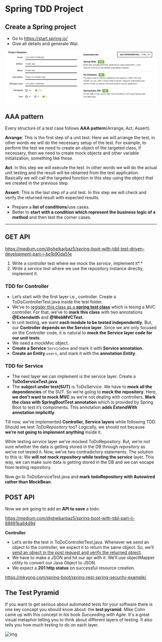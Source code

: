 # Spring TDD Project

## Create a Spring project

- Go to https://start.spring.io/
- Give all details and generate War.

![spring-tdd.png](https://github.com/SnowflakeCoder/programming/blob/master/General/images/spring-tdd.png?raw=true)



## AAA pattern

Every structure of a test case follows **AAA pattern**(Arrange, Act, Assert).

**Arrange**: This is the first step of a unit test. Here we will arrange the test, in other words we will do the necessary setup of the test. For example, to perform the test we need to create an object of the targeted class, if necessary, then we need to create mock objects and other variable initialization, something like these.

**Act**: In this step we will execute the test. In other words we will do the actual unit testing and the result will be obtained from the test application. Basically we will call the targeted function in this step using the object that we created in the previous step.

**Assert**: This is the last step of a unit test. In this step we will check and verify the returned result with expected results.





- Prepare a **list of conditions**/use cases.
- Better to **start with a condition which represent the business logic of a method** and then test the corner cases.

------

## GET API

https://medium.com/@sheikarbaz5/spring-boot-with-tdd-test-driven-development-part-i-be1b90da51e

1. Write a *controller* test where we mock the *service*, implement it*.*
2. Write a *service test* where we use the repository instance directly, implement it.

### TDD for Controller

- Let’s start with the first layer i.e., controller. Create a ToDoControllerTest.java inside the test folder.
- We’ve to <u>register this class as a **spring test class**</u> which is tesing a MVC controller. For that, we’ve to **mark this class** with two annotations **@Extendwith** and **@WebMVCTest**.
- In unit testing, we want **each module to be tested independently**. But, our **Controller depends on the Service layer**. Since we are only focused on the Controller code, it is natural to **mock the Service layer code for our unit tests**.
- We need a mockMvc object. 
- **Create a Service** `ServiceOne` and  mark it with **Service annotation**.
- **Create an Entity** `users`, and mark it with the **annotation Entity**.

### TDD for Service

- The next layer we can implement is the service layer. Create a **ToDoServiceTest.java**.
- The **subject under test(SUT)** is ToDoService. We have to **mock all the dependencies** of the SUT. So we’re going to **mock the repository**. Here, **we don’t want to mock MVC** as we’re not dealing with controllers. **Mark the class with SpringBootTest annotation** which is provided by Spring Boot to test it’s components. This annotation **adds ExtendWith annotation implicitly**.

Till now, we’ve implemented **Controller, Service layers** while following TDD. Should we test *ToDoRepository* too? Logically, we should not because **we’re not going to implement anything** inside it. 

While testing *service* layer we’ve mocked ToDoRepository. But, we’re not sure whether the data is getting stored in the DB through *repository* as we’ve not tested it. Now, we’ve two contradictory statements. The solution to this is: We **will not mock *repository* while testing the *service*** layer. This way, we can make sure data is getting stored in the DB and we can escape from testing repository.

Now go to ToDoServiceTest.java and **mark todoRepository with Autowired rather than MockBean**.



## POST API

Now we are going to add an **API to save** a todo.

https://medium.com/@sheikarbaz5/spring-boot-with-tdd-part-ii-88891ba64d9d

**Controller**

- Let’s write the test in ToDoControllerTest.java. Whenever we send an object to the controller, we expect it to return the same object. So, we’ll <u>send an object in the post request and verify the returned object</u>. 
- We have to make a JSON and hit our api with it. We’ll use objectMapper utility to convert our Java Object to JSON.
- We expect a **201 http status** on successful resource creation.











https://mkyong.com/spring-boot/spring-rest-spring-security-example/



## The Test Pyramid

If you want to get serious about automated tests for your software there is one key concept you should know about: the **test pyramid**. Mike Cohn came up with this concept in his book *Succeeding with Agile*. It's a great visual metaphor telling you to think about different layers of testing. It also tells you how much testing to do on each layer.

![img](https://martinfowler.com/articles/practical-test-pyramid/testPyramid.png)